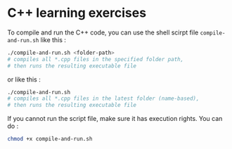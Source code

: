 # C++ learning exercises

To compile and run the C++ code, you can use the shell scirpt file `compile-and-run.sh` like this :

```bash
./compile-and-run.sh <folder-path> 
# compiles all *.cpp files in the specified folder path, 
# then runs the resulting executable file
```

or like this :

```bash
./compile-and-run.sh 
# compiles all *.cpp files in the latest folder (name-based),
# then runs the resulting executable file
```

If you cannot run the script file, make sure it has execution rights. You can do :

```bash
chmod +x compile-and-run.sh
```
